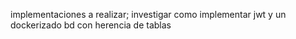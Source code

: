 implementaciones a realizar;
investigar como implementar jwt
y un dockerizado
bd con herencia de tablas
